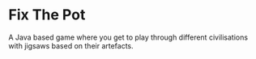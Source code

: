 # Fix The Pot

A Java based game where you get to play through different civilisations with jigsaws based on their artefacts.
